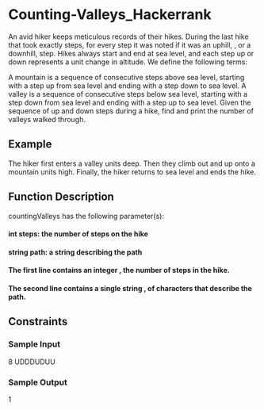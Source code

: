 # Counting-Valleys_Hackerrank

An avid hiker keeps meticulous records of their hikes. During the last hike that took exactly  steps, for every step it was noted if it was an uphill, , or a downhill,  step. Hikes always start and end at sea level, and each step up or down represents a  unit change in altitude. We define the following terms:

A mountain is a sequence of consecutive steps above sea level, starting with a step up from sea level and ending with a step down to sea level.
A valley is a sequence of consecutive steps below sea level, starting with a step down from sea level and ending with a step up to sea level.
Given the sequence of up and down steps during a hike, find and print the number of valleys walked through.

## Example
The hiker first enters a valley  units deep. Then they climb out and up onto a mountain  units high. Finally, the hiker returns to sea level and ends the hike.
## Function Description

countingValleys has the following parameter(s):

#### int steps: the number of steps on the hike
#### string path: a string describing the path

#### The first line contains an integer , the number of steps in the hike.
#### The second line contains a single string , of  characters that describe the path.

## Constraints

### Sample Input
8
UDDDUDUU
### Sample Output
1
